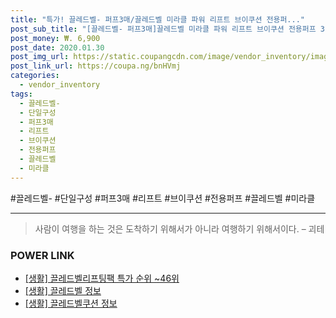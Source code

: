 ```yaml
--- 
title: "특가! 끌레드벨- 퍼프3매/끌레드벨 미라클 파워 리프트 브이쿠션 전용퍼..." 
post_sub_title: "[끌레드벨- 퍼프3매]끌레드벨 미라클 파워 리프트 브이쿠션 전용퍼프 3매, 1개, 단일구성" 
post_money: ₩. 6,900 
post_date: 2020.01.30 
post_img_url: https://static.coupangcdn.com/image/vendor_inventory/images/2019/11/20/12/9/287fe249-9e41-44fa-b6df-db171a0510dd.jpg 
post_link_url: https://coupa.ng/bnHVmj 
categories: 
  - vendor_inventory 
tags: 
  - 끌레드벨- 
  - 단일구성 
  - 퍼프3매 
  - 리프트 
  - 브이쿠션 
  - 전용퍼프 
  - 끌레드벨 
  - 미라클 
--- 
```

  #끌레드벨- #단일구성 #퍼프3매 #리프트 #브이쿠션 #전용퍼프 #끌레드벨 #미라클 
<hr> 

> 사람이 여행을 하는 것은 도착하기 위해서가 아니라 여행하기 위해서이다. – 괴테 


### POWER LINK

* <a href="https://blog.naver.com/sakai111/221789835021" target="_blank"> [생활] 끌레드벨리프팅팩 특가 순위 ~46위</a>
* <a href="https://blog.naver.com/sakai111/221762568680" target="_blank"> [생활] 끌레드벨 정보 </a>
* <a href="https://blog.naver.com/santokki14/221763574899" target="_blank"> [생활] 끌레드벨쿠션 정보 </a>
